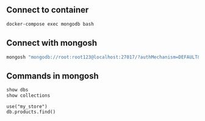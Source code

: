 ## Connect to container
```sh
docker-compose exec mongodb bash
```

## Connect with mongosh
```sh
mongosh "mongodb://root:root123@localhost:27017/?authMechanism=DEFAULT&tls=false"
```

## Commands in mongosh
```sh
show dbs
show collections
```
```
use("my_store")
db.products.find()
```
